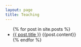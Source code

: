 ```yaml
---
layout: page
title: Teaching
---
```


<ul>
  {% for post in site.posts %}
    <li>
      <a href="{{ post.url }}">{{ post.title }}</a>
      {{post.content}}
    </li>
  {% endfor %}
</ul>
